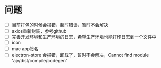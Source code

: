 # 问题
- [ ] 目前打包的时候会报错，超时错误，暂时不会解决
- [ ] axios重新封装，参考github
- [ ] 完善开发环境和生产环境的日志，希望生产环境也能打印日志到一个文件中
- [ ] icon
- [ ] mac app签名
- [ ] electron-store 会报错，卸载了，暂时不会解决，Cannot find module 'ajv/dist/compile/codegen'
